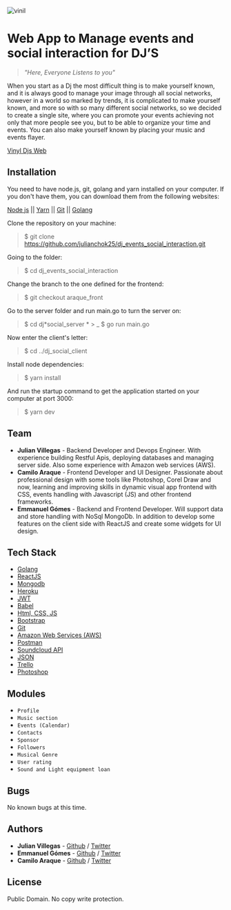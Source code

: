 ![vinil](https://imgur.com/a/UdwvT20)

# Web App to Manage events and social interaction for DJ’S

> _"Here, Everyone Listens to you"_

When you start as a Dj the most difficult thing is to make yourself known, and it is always good to manage your image through all social networks, however in a world so marked by trends, it is complicated to make yourself known, and more so with so many different social networks, so we decided to create a single site, where you can promote your events achieving not only that more people see you, but to be able to organize your time and events. You can also make yourself known by placing your music and events flayer.

[Vinyl Djs Web](https://vinyldjs.tech/)

## Installation

You need to have node.js, git, golang and yarn installed on your computer. If you don't have them, you can download them from the following websites:

[Node js](https://nodejs.org/en/download/) || [Yarn](https://classic.yarnpkg.com/es-ES/docs/install/#windows-stable) || [Git](https://git-scm.com/downloads) || [Golang](https://golang.org/doc/install)

Clone the repository on your machine:

> \$ git clone https://github.com/julianchok25/dj_events_social_interaction.git

Going to the folder:

> \$ cd dj_events_social_interaction

Change the branch to the one defined for the frontend:

> \$ git checkout araque_front

Go to the server folder and run main.go to turn the server on:

> \$ cd dj*social_server * > \_ \$ go run main.go

Now enter the client's letter:

> \$ cd ../dj_social_client

Install node dependencies:

> \$ yarn install

And run the startup command to get the application started on your computer at port 3000:

> \$ yarn dev

## Team

- **Julian Villegas** - Backend Developer and Devops Engineer.
  With experience building Restful Apis, deploying databases and managing server side. Also some experience with Amazon web services (AWS).
- **Camilo Araque** - Frontend Developer and UI Designer.
  Passionate about professional design with some tools like Photoshop, Corel Draw and now, learning and improving skills in dynamic visual app frontend with CSS, events handling with Javascript (JS) and other frontend frameworks.
- **Emmanuel Gómes** - Backend and Frontend Developer.
  Will support data and store handling with NoSql MongoDb. In addition to develop some features on the client side with ReactJS and create some widgets for UI design.

## Tech Stack

- [Golang](https://golang.org/)
- [ReactJS](https://reactjs.org/)
- [Mongodb](https://www.mongodb.com/)
- [Heroku](https://www.heroku.com/)
- [JWT](https://jwt.io/)
- [Babel](https://babeljs.io/)
- [Html, CSS, JS](https://developer.mozilla.org/en-US/docs/Learn)
- [Bootstrap](https://getbootstrap.com/)
- [Git](https://git-scm.com/)
- [Amazon Web Services (AWS)](https://aws.amazon.com/)
- [Postman](https://www.postman.com/)
- [Soundcloud API](https://developers.soundcloud.com/)
- [JSON](https://www.json.org/json-en.html)
- [Trello](https://trello.com/es)
- [Photoshop](https://www.adobe.com/products/photoshop.html)

## Modules

- `Profile`
- `Music section`
- `Events (Calendar)`
- `Contacts`
- `Sponsor`
- `Followers`
- `Musical Genre`
- `User rating`
- `Sound and Light equipment loan`

## Bugs

No known bugs at this time.

## Authors

- **Julian Villegas** - [Github](https://github.com/julianchok25) / [Twitter](https://twitter.com/julianchok25)
- **Emmanuel Gómes** - [Github](https://github.com/G5sh) / [Twitter](https://twitter.com/Gomez5sh)
- **Camilo Araque** - [Github](https://github.com/AraqueGD) / [Twitter](https://twitter.com/Araquegd)

## License

Public Domain. No copy write protection.
